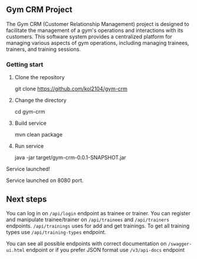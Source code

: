 ## Gym CRM Project

The Gym CRM (Customer Relationship Management) project is designed to facilitate the management of a gym's operations and interactions with its customers. This software system provides a centralized platform for managing various aspects of gym operations, including managing trainees, trainers, and training sessions.


### Getting start

1. Clone the repository


    git clone https://github.com/kol2104/gym-crm


2. Change the directory


    cd gym-crm


3. Build service


    mvn clean package

4. Run service


    java -jar target/gym-crm-0.0.1-SNAPSHOT.jar


Service launched!

Service launched on 8080 port.

## Next steps

You can log in on `/api/login` endpoint as trainee or trainer. 
You can register and manipulate trainee/trainer on `/api/trainees` and `/api/trainers` endpoints.
`/api/trainings` uses for add and get trainings.
To get all training types use `/api/training-types` endpoint.

You can see all possible endpoints with correct 
documentation on `/swagger-ui.html` endpoint or if you prefer JSON format use `/v3/api-docs` endpoint


